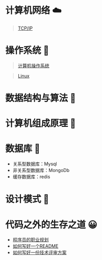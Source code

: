 # 计算机网络 :cloud:

> [TCP/IP](#)

# 操作系统 :bamboo:

> [计算机操作系统](#)

> [Linux](#)

# 数据结构与算法 :key:

# 计算机组成原理 :game_die:

# 数据库 :tractor:

* 关系型数据库：Mysql
* 非关系型数据库：MongoDb
* 缓存数据库：redis

# 设计模式 :horse_racing:

# 代码之外的生存之道 :grinning:
* [程序员的职业规划](./Live/career-route.md)
* [如何写好一个README](./Live/how-to-write-readme.md)
* [如何写好一份技术评审方案](./Live/how-to-write-a-technoloy-plan.md)
